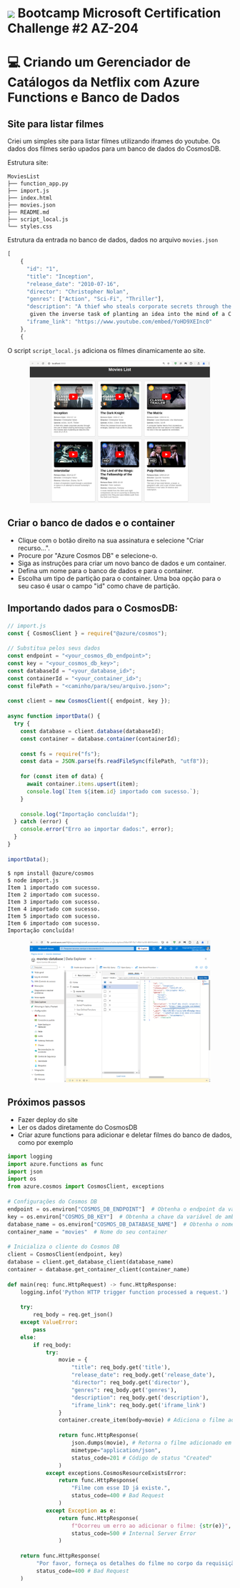 
<h1>
<a href="https://www.dio.me/">
     <img align="center" width="40px" src="https://hermes.digitalinnovation.one/assets/diome/logo-minimized.png"></a>
    <span>Bootcamp Microsoft Certification Challenge #2 AZ-204</span>
</h1>


# :computer: Criando um Gerenciador de Catálogos da Netflix com Azure Functions e Banco de Dados
## Site para listar filmes

Criei um simples site para listar filmes utilizando iframes do youtube. Os dados dos filmes serão upados para um banco de dados do CosmosDB.  

Estrutura site:
```console
MoviesList
├── function_app.py
├── import.js
├── index.html
├── movies.json
├── README.md
├── script_local.js
└── styles.css
````

Estrutura da entrada no banco de dados, dados no arquivo `movies.json`

```js
[
    {
      "id": "1",
      "title": "Inception",
      "release_date": "2010-07-16",
      "director": "Christopher Nolan",
      "genres": ["Action", "Sci-Fi", "Thriller"],
      "description": "A thief who steals corporate secrets through the use of dream-sharing technology is
       given the inverse task of planting an idea into the mind of a C.E.O.",
      "iframe_link": "https://www.youtube.com/embed/YoHD9XEInc0"
    },
    {
```

O script `script_local.js` adiciona os filmes dinamicamente ao site.

<p align="center">
<img src = "movie_list.png" width=80%>
</p>


## Criar o banco de dados e o container


- Clique com o botão direito na sua assinatura e selecione "Criar recurso...".
- Procure por "Azure Cosmos DB" e selecione-o.
- Siga as instruções para criar um novo banco de dados e um container.
- Defina um nome para o banco de dados e para o container.
- Escolha um tipo de partição para o container. Uma boa opção para o seu caso é usar o campo "id" como chave de partição.

## Importando dados para o CosmosDB:

```js
// import.js
const { CosmosClient } = require("@azure/cosmos");

// Substitua pelos seus dados
const endpoint = "<your_cosmos_db_endpoint>";
const key = "<your_cosmos_db_key>";
const databaseId = "<your_database_id>";
const containerId = "<your_container_id>";
const filePath = "<caminho/para/seu/arquivo.json>";

const client = new CosmosClient({ endpoint, key });

async function importData() {
  try {
    const database = client.database(databaseId);
    const container = database.container(containerId);

    const fs = require("fs");
    const data = JSON.parse(fs.readFileSync(filePath, "utf8"));

    for (const item of data) {
      await container.items.upsert(item);
      console.log(`Item ${item.id} importado com sucesso.`);
    }

    console.log("Importação concluída!");
  } catch (error) {
    console.error("Erro ao importar dados:", error);
  }
}

importData();
```

```console
$ npm install @azure/cosmos
$ node import.js 
Item 1 importado com sucesso.
Item 2 importado com sucesso.
Item 3 importado com sucesso.
Item 4 importado com sucesso.
Item 5 importado com sucesso.
Item 6 importado com sucesso.
Importação concluída!
```
<p align="center">
<img src = "movie_data.png" width=80%>
</p>

## Próximos passos

- Fazer deploy do site
- Ler os dados diretamente do CosmosDB
- Criar azure functions para adicionar e deletar filmes do banco de dados, como por exemplo

```python
import logging
import azure.functions as func
import json
import os
from azure.cosmos import CosmosClient, exceptions

# Configurações do Cosmos DB
endpoint = os.environ["COSMOS_DB_ENDPOINT"]  # Obtenha o endpoint da variável de ambiente
key = os.environ["COSMOS_DB_KEY"]  # Obtenha a chave da variável de ambiente
database_name = os.environ["COSMOS_DB_DATABASE_NAME"]  # Obtenha o nome do banco de dados da variável de ambiente
container_name = "movies"  # Nome do seu container

# Inicializa o cliente do Cosmos DB
client = CosmosClient(endpoint, key)
database = client.get_database_client(database_name)
container = database.get_container_client(container_name)

def main(req: func.HttpRequest) -> func.HttpResponse:
    logging.info('Python HTTP trigger function processed a request.')

    try:
        req_body = req.get_json()
    except ValueError:
        pass
    else:
        if req_body:
            try:
                movie = {
                    "title": req_body.get('title'),
                    "release_date": req_body.get('release_date'),
                    "director": req_body.get('director'),
                    "genres": req_body.get('genres'),
                    "description": req_body.get('description'),
                    "iframe_link": req_body.get('iframe_link')
                }
                container.create_item(body=movie) # Adiciona o filme ao Cosmos DB

                return func.HttpResponse(
                    json.dumps(movie), # Retorna o filme adicionado em formato JSON
                    mimetype="application/json",
                    status_code=201 # Código de status "Created"
                )
            except exceptions.CosmosResourceExistsError:
                return func.HttpResponse(
                    "Filme com esse ID já existe.",
                    status_code=400 # Bad Request
                )
            except Exception as e:
                return func.HttpResponse(
                    f"Ocorreu um erro ao adicionar o filme: {str(e)}",
                    status_code=500 # Internal Server Error
                )

    return func.HttpResponse(
         "Por favor, forneça os detalhes do filme no corpo da requisição (formato JSON).",
         status_code=400 # Bad Request
    )
```